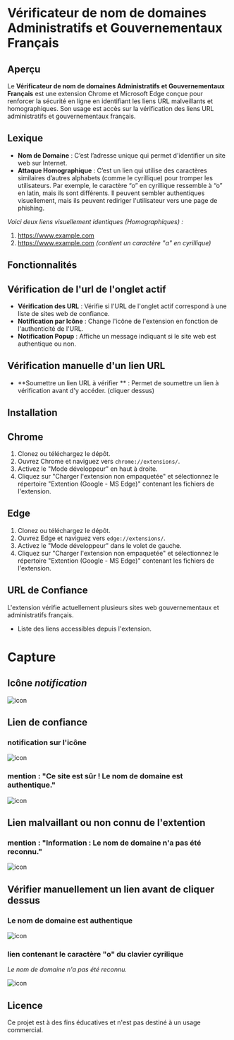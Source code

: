 # Vérificateur de nom de domaines Administratifs et Gouvernementaux Français

## Aperçu

Le **Vérificateur de nom de domaines Administratifs et Gouvernementaux Français** est une extension Chrome et Microsoft Edge conçue pour renforcer la sécurité en ligne en identifiant les liens URL malveillants et homographiques. Son usage est accès sur la vérification des liens URL administratifs et gouvernementaux français.


## Lexique
- **Nom de Domaine** : C’est l’adresse unique qui permet d'identifier un site web sur Internet.
- **Attaque Homographique** : C’est un lien qui utilise des caractères similaires d’autres alphabets (comme le cyrillique) pour tromper les utilisateurs. Par exemple, le caractère “о” en cyrillique ressemble à “o” en latin, mais ils sont différents. Il peuvent sembler authentiques visuellement, mais ils peuvent rediriger l'utilisateur vers une page de phishing.

*Voici deux liens visuellement identiques (Homographiques) :*

1. https://www.example.com
2. https://www.exаmple.com *(contient un caractère "а" en cyrillique)*




## Fonctionnalités

## Vérification de l'url de l'onglet actif
- **Vérification des URL** : Vérifie si l'URL de l'onglet actif correspond à une liste de sites web de confiance.
- **Notification par Icône** : Change l'icône de l'extension en fonction de l'authenticité de l'URL.
- **Notification Popup** : Affiche un message indiquant si le site web est authentique ou non.

## Vérification manuelle d'un lien URL
- **Soumettre un lien URL à vérifier ** : Permet de soumettre un lien à vérification avant d'y accéder. (cliquer dessus)

## Installation

## Chrome
1. Clonez ou téléchargez le dépôt.
2. Ouvrez Chrome et naviguez vers `chrome://extensions/`.
3. Activez le "Mode développeur" en haut à droite.
4. Cliquez sur "Charger l'extension non empaquetée" et sélectionnez le répertoire "Extention (Google - MS Edge)" contenant les fichiers de l'extension.

## Edge
1. Clonez ou téléchargez le dépôt.
2. Ouvrez Edge et naviguez vers `edge://extensions/`.
3. Activez le "Mode développeur" dans le volet de gauche.
4. Cliquez sur "Charger l'extension non empaquetée" et sélectionnez le répertoire "Extention (Google - MS Edge)" contenant les fichiers de l'extension.



## URL de Confiance

L'extension vérifie actuellement plusieurs sites web gouvernementaux et administratifs français.
- Liste des liens accessibles depuis l'extension.

# Capture

## Icône *notification*

![icon](https://github.com/Mending-Electronics/Web-Browser-Extention-Verificateur-URL-Gouv-FR/blob/main/Capture/Capture0.png?raw=true "icon")

## Lien de confiance

### notification sur l'icône

![icon](https://github.com/Mending-Electronics/Web-Browser-Extention-Verificateur-URL-Gouv-FR/blob/main/Capture/Capture1.png?raw=true "icon")

### mention : "Ce site est sûr ! Le nom de domaine est authentique."

![icon](https://github.com/Mending-Electronics/Web-Browser-Extention-Verificateur-URL-Gouv-FR/blob/main/Capture/Capture2.png?raw=true "icon")


## Lien malvaillant ou non connu de l'extention
### mention : "Information : Le nom de domaine n'a pas été reconnu."

![icon](https://github.com/Mending-Electronics/Web-Browser-Extention-Verificateur-URL-Gouv-FR/blob/main/Capture/Capture5.png?raw=true "icon")


## Vérifier manuellement un lien avant de cliquer dessus

### Le nom de domaine est authentique
 
![icon](https://github.com/Mending-Electronics/Web-Browser-Extention-Verificateur-URL-Gouv-FR/blob/main/Capture/Capture3.png?raw=true "icon")

### lien contenant le caractère "о" du clavier cyrilique
*Le nom de domaine n'a pas été reconnu.*

![icon](https://github.com/Mending-Electronics/Web-Browser-Extention-Verificateur-URL-Gouv-FR/blob/main/Capture/Capture4.png?raw=true "icon")

## Licence

Ce projet est à des fins éducatives et n'est pas destiné à un usage commercial.
